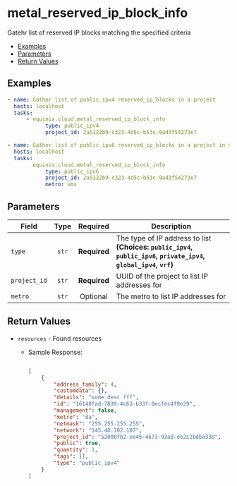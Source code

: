 # metal_reserved_ip_block_info

Gatehr list of reserved IP blocks matching the specified criteria


- [Examples](#examples)
- [Parameters](#parameters)
- [Return Values](#return-values)

## Examples

```yaml
- name: Gather list of public_ipv4 reserved_ip_blocks in a project
  hosts: localhost
  tasks:
      - equinix.cloud.metal_reserved_ip_block_info
            type: public_ipv4
            project_id: 2a5122b9-c323-4d5c-b53c-9ad3f54273e7

```

```yaml
- name: Gather list of public_ipv6 reserved_ip_blocks in a project in metro ams
  hosts: localhost
  tasks:
        equinix.cloud.metal_reserved_ip_block_info
            type: public_ipv6
            project_id: 2a5122b9-c323-4d5c-b53c-9ad3f54273e7
            metro: ams

```










## Parameters

| Field     | Type | Required | Description                                                                  |
|-----------|------|----------|------------------------------------------------------------------------------|
| `type` | <center>`str`</center> | <center>**Required**</center> | The type of IP address to list  **(Choices: `public_ipv4`, `public_ipv6`, `private_ipv4`, `global_ipv4`, `vrf`)** |
| `project_id` | <center>`str`</center> | <center>**Required**</center> | UUID of the project to list IP addresses for   |
| `metro` | <center>`str`</center> | <center>Optional</center> | The metro to list IP addresses for   |






## Return Values

- `resources` - Found resources

    - Sample Response:
        ```json
        
        [
            {
                "address_family": 4,
                "customdata": {},
                "details": "some desc fff",
                "id": "16148fad-7839-4c63-b33f-0ecfec4f9e29",
                "management": false,
                "metro": "da",
                "netmask": "255.255.255.255",
                "network": "145.40.102.107",
                "project_id": "52000fb2-ee46-4673-93a8-de2c2bdba33b",
                "public": true,
                "quantity": 1,
                "tags": [],
                "type": "public_ipv4"
            }
        ]
        
        ```


